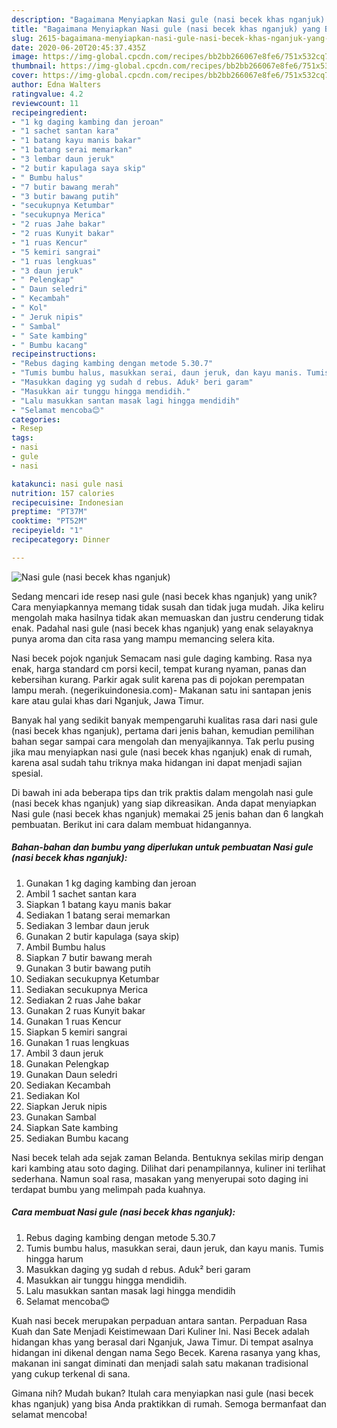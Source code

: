 ```yaml
---
description: "Bagaimana Menyiapkan Nasi gule (nasi becek khas nganjuk) yang Bisa Manjain Lidah"
title: "Bagaimana Menyiapkan Nasi gule (nasi becek khas nganjuk) yang Bisa Manjain Lidah"
slug: 2615-bagaimana-menyiapkan-nasi-gule-nasi-becek-khas-nganjuk-yang-bisa-manjain-lidah
date: 2020-06-20T20:45:37.435Z
image: https://img-global.cpcdn.com/recipes/bb2bb266067e8fe6/751x532cq70/nasi-gule-nasi-becek-khas-nganjuk-foto-resep-utama.jpg
thumbnail: https://img-global.cpcdn.com/recipes/bb2bb266067e8fe6/751x532cq70/nasi-gule-nasi-becek-khas-nganjuk-foto-resep-utama.jpg
cover: https://img-global.cpcdn.com/recipes/bb2bb266067e8fe6/751x532cq70/nasi-gule-nasi-becek-khas-nganjuk-foto-resep-utama.jpg
author: Edna Walters
ratingvalue: 4.2
reviewcount: 11
recipeingredient:
- "1 kg daging kambing dan jeroan"
- "1 sachet santan kara"
- "1 batang kayu manis bakar"
- "1 batang serai memarkan"
- "3 lembar daun jeruk"
- "2 butir kapulaga saya skip"
- " Bumbu halus"
- "7 butir bawang merah"
- "3 butir bawang putih"
- "secukupnya Ketumbar"
- "secukupnya Merica"
- "2 ruas Jahe bakar"
- "2 ruas Kunyit bakar"
- "1 ruas Kencur"
- "5 kemiri sangrai"
- "1 ruas lengkuas"
- "3 daun jeruk"
- " Pelengkap"
- " Daun seledri"
- " Kecambah"
- " Kol"
- " Jeruk nipis"
- " Sambal"
- " Sate kambing"
- " Bumbu kacang"
recipeinstructions:
- "Rebus daging kambing dengan metode 5.30.7"
- "Tumis bumbu halus, masukkan serai, daun jeruk, dan kayu manis. Tumis hingga harum"
- "Masukkan daging yg sudah d rebus. Aduk² beri garam"
- "Masukkan air tunggu hingga mendidih."
- "Lalu masukkan santan masak lagi hingga mendidih"
- "Selamat mencoba😊"
categories:
- Resep
tags:
- nasi
- gule
- nasi

katakunci: nasi gule nasi 
nutrition: 157 calories
recipecuisine: Indonesian
preptime: "PT37M"
cooktime: "PT52M"
recipeyield: "1"
recipecategory: Dinner

---
```



![Nasi gule (nasi becek khas nganjuk)](https://img-global.cpcdn.com/recipes/bb2bb266067e8fe6/751x532cq70/nasi-gule-nasi-becek-khas-nganjuk-foto-resep-utama.jpg)

Sedang mencari ide resep nasi gule (nasi becek khas nganjuk) yang unik? Cara menyiapkannya memang tidak susah dan tidak juga mudah. Jika keliru mengolah maka hasilnya tidak akan memuaskan dan justru cenderung tidak enak. Padahal nasi gule (nasi becek khas nganjuk) yang enak selayaknya punya aroma dan cita rasa yang mampu memancing selera kita.

Nasi becek pojok nganjuk Semacam nasi gule daging kambing. Rasa nya enak, harga standard cm porsi kecil, tempat kurang nyaman, panas dan kebersihan kurang. Parkir agak sulit karena pas di pojokan perempatan lampu merah. (negerikuindonesia.com)- Makanan satu ini santapan jenis kare atau gulai khas dari Nganjuk, Jawa Timur.

Banyak hal yang sedikit banyak mempengaruhi kualitas rasa dari nasi gule (nasi becek khas nganjuk), pertama dari jenis bahan, kemudian pemilihan bahan segar sampai cara mengolah dan menyajikannya. Tak perlu pusing jika mau menyiapkan nasi gule (nasi becek khas nganjuk) enak di rumah, karena asal sudah tahu triknya maka hidangan ini dapat menjadi sajian spesial.


Di bawah ini ada beberapa tips dan trik praktis dalam mengolah nasi gule (nasi becek khas nganjuk) yang siap dikreasikan. Anda dapat menyiapkan Nasi gule (nasi becek khas nganjuk) memakai 25 jenis bahan dan 6 langkah pembuatan. Berikut ini cara dalam membuat hidangannya.

<!--inarticleads1-->

##### Bahan-bahan dan bumbu yang diperlukan untuk pembuatan Nasi gule (nasi becek khas nganjuk):

1. Gunakan 1 kg daging kambing dan jeroan
1. Ambil 1 sachet santan kara
1. Siapkan 1 batang kayu manis bakar
1. Sediakan 1 batang serai memarkan
1. Sediakan 3 lembar daun jeruk
1. Gunakan 2 butir kapulaga (saya skip)
1. Ambil  Bumbu halus
1. Siapkan 7 butir bawang merah
1. Gunakan 3 butir bawang putih
1. Sediakan secukupnya Ketumbar
1. Sediakan secukupnya Merica
1. Sediakan 2 ruas Jahe bakar
1. Gunakan 2 ruas Kunyit bakar
1. Gunakan 1 ruas Kencur
1. Siapkan 5 kemiri sangrai
1. Gunakan 1 ruas lengkuas
1. Ambil 3 daun jeruk
1. Gunakan  Pelengkap
1. Gunakan  Daun seledri
1. Sediakan  Kecambah
1. Sediakan  Kol
1. Siapkan  Jeruk nipis
1. Gunakan  Sambal
1. Siapkan  Sate kambing
1. Sediakan  Bumbu kacang


Nasi becek telah ada sejak zaman Belanda. Bentuknya sekilas mirip dengan kari kambing atau soto daging. Dilihat dari penampilannya, kuliner ini terlihat sederhana. Namun soal rasa, masakan yang menyerupai soto daging ini terdapat bumbu yang melimpah pada kuahnya. 

<!--inarticleads2-->

##### Cara membuat Nasi gule (nasi becek khas nganjuk):

1. Rebus daging kambing dengan metode 5.30.7
1. Tumis bumbu halus, masukkan serai, daun jeruk, dan kayu manis. Tumis hingga harum
1. Masukkan daging yg sudah d rebus. Aduk² beri garam
1. Masukkan air tunggu hingga mendidih.
1. Lalu masukkan santan masak lagi hingga mendidih
1. Selamat mencoba😊


Kuah nasi becek merupakan perpaduan antara santan. Perpaduan Rasa Kuah dan Sate Menjadi Keistimewaan Dari Kuliner Ini. Nasi Becek adalah hidangan khas yang berasal dari Nganjuk, Jawa Timur. Di tempat asalnya hidangan ini dikenal dengan nama Sego Becek. Karena rasanya yang khas, makanan ini sangat diminati dan menjadi salah satu makanan tradisional yang cukup terkenal di sana. 

Gimana nih? Mudah bukan? Itulah cara menyiapkan nasi gule (nasi becek khas nganjuk) yang bisa Anda praktikkan di rumah. Semoga bermanfaat dan selamat mencoba!
